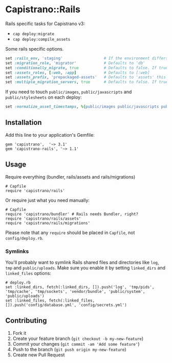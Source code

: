 # Capistrano::Rails

Rails specific tasks for Capistrano v3:

  - `cap deploy:migrate`
  - `cap deploy:compile_assets`

Some rails specific options.

```ruby
set :rails_env, 'staging'                  # If the environment differs from the stage name
set :migration_role, 'migrator'            # Defaults to 'db'
set :conditionally_migrate, true           # Defaults to false. If true, it's skip migration if files in db/migrate not modified
set :assets_roles, [:web, :app]            # Defaults to [:web]
set :assets_prefix, 'prepackaged-assets'   # Defaults to 'assets' this should match config.assets.prefix in your rails config/application.rb
set :multiple_migration_servers, true      # Defaults to false. If true, it would run migrations on all servers under the migration_role
```

If you need to touch `public/images`, `public/javascripts` and `public/stylesheets` on each deploy:

```ruby
set :normalize_asset_timestamps, %{public/images public/javascripts public/stylesheets}
```

## Installation

Add this line to your application's Gemfile:

    gem 'capistrano',  '~> 3.1'
    gem 'capistrano-rails', '~> 1.1'

## Usage

Require everything (bundler, rails/assets and rails/migrations)

    # Capfile
    require 'capistrano/rails'

Or require just what you need manually:

    # Capfile
    require 'capistrano/bundler' # Rails needs Bundler, right?
    require 'capistrano/rails/assets'
    require 'capistrano/rails/migrations'

Please note that any `require` should be placed in `Capfile`, not `config/deploy.rb`.

### Symlinks

You'll probably want to symlink Rails shared files and directories like `log`, `tmp` and `public/uploads`.
Make sure you enable it by setting `linked_dirs` and `linked_files` options:

    # deploy.rb
    set :linked_dirs, fetch(:linked_dirs, []).push('log', 'tmp/pids', 'tmp/cache', 'tmp/sockets', 'vendor/bundle', 'public/system', 'public/uploads')
    set :linked_files, fetch(:linked_files, []).push('config/database.yml', 'config/secrets.yml')

## Contributing

1. Fork it
2. Create your feature branch (`git checkout -b my-new-feature`)
3. Commit your changes (`git commit -am 'Add some feature'`)
4. Push to the branch (`git push origin my-new-feature`)
5. Create new Pull Request
